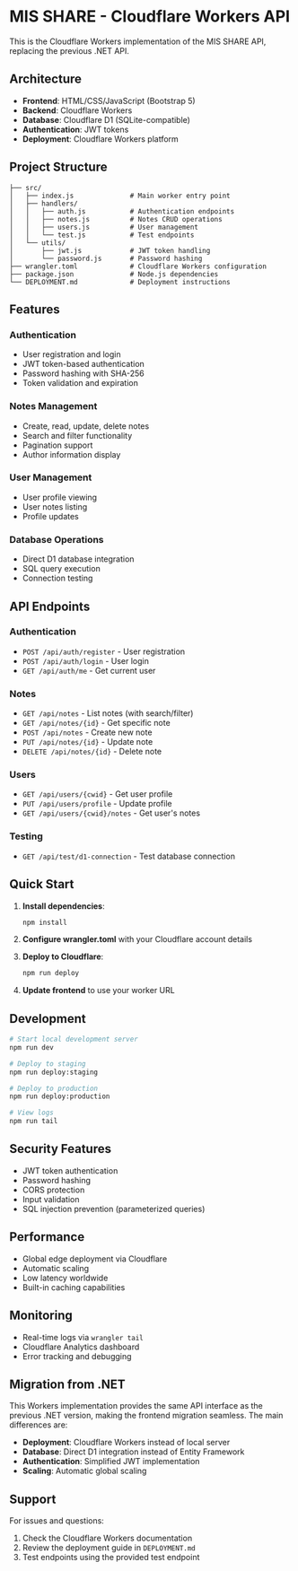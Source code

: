 # MIS SHARE - Cloudflare Workers API

This is the Cloudflare Workers implementation of the MIS SHARE API, replacing the previous .NET API.

## Architecture

- **Frontend**: HTML/CSS/JavaScript (Bootstrap 5)
- **Backend**: Cloudflare Workers
- **Database**: Cloudflare D1 (SQLite-compatible)
- **Authentication**: JWT tokens
- **Deployment**: Cloudflare Workers platform

## Project Structure

```
├── src/
│   ├── index.js              # Main worker entry point
│   ├── handlers/
│   │   ├── auth.js           # Authentication endpoints
│   │   ├── notes.js          # Notes CRUD operations
│   │   ├── users.js          # User management
│   │   └── test.js           # Test endpoints
│   └── utils/
│       ├── jwt.js            # JWT token handling
│       └── password.js       # Password hashing
├── wrangler.toml             # Cloudflare Workers configuration
├── package.json              # Node.js dependencies
└── DEPLOYMENT.md             # Deployment instructions
```

## Features

### Authentication
- User registration and login
- JWT token-based authentication
- Password hashing with SHA-256
- Token validation and expiration

### Notes Management
- Create, read, update, delete notes
- Search and filter functionality
- Pagination support
- Author information display

### User Management
- User profile viewing
- User notes listing
- Profile updates

### Database Operations
- Direct D1 database integration
- SQL query execution
- Connection testing

## API Endpoints

### Authentication
- `POST /api/auth/register` - User registration
- `POST /api/auth/login` - User login
- `GET /api/auth/me` - Get current user

### Notes
- `GET /api/notes` - List notes (with search/filter)
- `GET /api/notes/{id}` - Get specific note
- `POST /api/notes` - Create new note
- `PUT /api/notes/{id}` - Update note
- `DELETE /api/notes/{id}` - Delete note

### Users
- `GET /api/users/{cwid}` - Get user profile
- `PUT /api/users/profile` - Update profile
- `GET /api/users/{cwid}/notes` - Get user's notes

### Testing
- `GET /api/test/d1-connection` - Test database connection

## Quick Start

1. **Install dependencies**:
   ```bash
   npm install
   ```

2. **Configure wrangler.toml** with your Cloudflare account details

3. **Deploy to Cloudflare**:
   ```bash
   npm run deploy
   ```

4. **Update frontend** to use your worker URL

## Development

```bash
# Start local development server
npm run dev

# Deploy to staging
npm run deploy:staging

# Deploy to production
npm run deploy:production

# View logs
npm run tail
```

## Security Features

- JWT token authentication
- Password hashing
- CORS protection
- Input validation
- SQL injection prevention (parameterized queries)

## Performance

- Global edge deployment via Cloudflare
- Automatic scaling
- Low latency worldwide
- Built-in caching capabilities

## Monitoring

- Real-time logs via `wrangler tail`
- Cloudflare Analytics dashboard
- Error tracking and debugging

## Migration from .NET

This Workers implementation provides the same API interface as the previous .NET version, making the frontend migration seamless. The main differences are:

- **Deployment**: Cloudflare Workers instead of local server
- **Database**: Direct D1 integration instead of Entity Framework
- **Authentication**: Simplified JWT implementation
- **Scaling**: Automatic global scaling

## Support

For issues and questions:
1. Check the Cloudflare Workers documentation
2. Review the deployment guide in `DEPLOYMENT.md`
3. Test endpoints using the provided test endpoint

